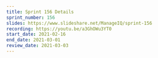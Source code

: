 ```yaml
---
title: Sprint 156 Details
sprint_number: 156
slides: https://www.slideshare.net/ManageIQ/sprint-156
recording: https://youtu.be/a3GhOWu3YT0
start_date: 2021-02-16
end_date: 2021-03-01
review_date: 2021-03-03
---
```

